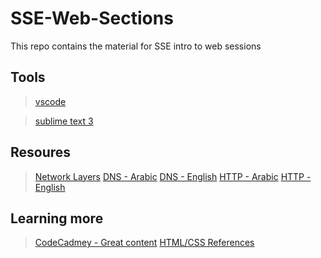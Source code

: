 # SSE-Web-Sections
This repo contains the material for SSE intro to web sessions 

## Tools
> [vscode](https://code.visualstudio.com/Download)

> [sublime text 3](https://www.sublimetext.com/3)

## Resoures
>[Network Layers](https://www.freeccnastudyguide.com/study-guides/ccna/ch1/1-4-tcpip-model/)
>[DNS - Arabic](https://www.youtube.com/watch?v=9Xz7_MxVYCU)
>[DNS - English](https://www.youtube.com/watch?v=72snZctFFtA)
>[HTTP - Arabic](https://www.youtube.com/watch?v=CtPWdpi4g6U)
>[HTTP - English](https://www.youtube.com/watch?v=eesqK59rhGA)

## Learning more
>[CodeCadmey - Great content](https://codecademy.com/)
>[HTML/CSS References](https://www.w3schools.com/)
